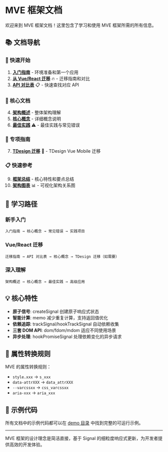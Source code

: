 # MVE 框架文档

欢迎来到 MVE 框架文档！这里包含了学习和使用 MVE 框架所需的所有信息。

## 📚 文档导航

### 🚀 快速开始
1. **[入门指南](./guide/getting-started.md)** - 环境准备和第一个应用
2. **[从 Vue/React 迁移](./guide/migration-from-vue-react.md)** 🔥 - 迁移指南和对比
3. **[API 对比表](./guide/api-comparison-table.md)** 📋 - 快速查找对应 API

### 📖 核心文档
4. **[架构概述](./guide/architecture-overview.md)** - 整体架构理解
5. **[核心概念](./guide/core-concepts.md)** - 详细概念说明
6. **[最佳实践](./guide/best-practices.md)** ⚠️ - 最佳实践与常见错误

### 🎯 专项指南
7. **[TDesign 迁移](./guide/tdesign-migration-guide.md)** 📱 - TDesign Vue Mobile 迁移

### 📋 快速参考
9. **[框架总结](./SUMMARY.md)** - 核心特性和要点总结
10. **[架构图表](./MVE-ARCHITECTURE-DIAGRAM.md)** 📊 - 可视化架构关系图

## 🎯 学习路径

### 新手入门
```
入门指南 → 核心概念 → 常见错误 → 实践项目
```

### Vue/React 迁移
```
迁移指南 → API 对比表 → 核心概念 → TDesign 迁移（如需要）
```

### 深入理解
```
架构概述 → 核心概念 → 最佳实践 → 高级应用
```

## 💡 核心特性

- **原子信号**: createSignal 创建原子响应式状态
- **智能计算**: memo 减少重复计算，支持返回值优化
- **依赖追踪**: trackSignal/hookTrackSignal 自动依赖收集
- **三套 DOM API**: dom/fdom/mdom 适应不同使用场景
- **异步处理**: hookPromiseSignal 处理依赖变化的异步请求

## 🔧 属性转换规则

MVE 的属性转换规则：
- `style.xxx` → `s_xxx`
- `data-attrXXX` → `data_attrXXX`
- `--varcssxx` → `css_varcssxx`
- `aria-xxx` → `aria_xxx`

## 📝 示例代码

所有文档中的示例代码都可以在 [demo 目录](../demo/) 中找到完整的可运行示例。

---

MVE 框架的设计理念是简洁直接，基于 Signal 的细粒度响应式更新，为开发者提供高效的开发体验。